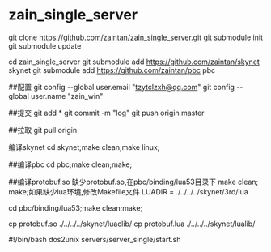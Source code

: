 # zain_single_server

git clone https://github.com/zaintan/zain_single_server.git
git submodule init
git submodule update

cd zain_single_server
git submodule add https://github.com/zaintan/skynet skynet
git submodule add https://github.com/zaintan/pbc pbc

##配置
git config --global user.email "tzytclzxh@qq.com"
git config --global user.name "zain_win"

##提交
git add *
git commit -m "log"
git push origin master

##拉取
git pull origin

编译skynet
cd skynet;make clean;make linux;

##编译pbc
cd pbc;make clean;make;

##编译protobuf.so
缺少protobuf.so,在pbc/binding/lua53目录下 make clean; make;如果缺少lua环境,修改Makefile文件 LUADIR = ./../../../skynet/3rd/lua

cd pbc/binding/lua53;make clean;make;

cp protobuf.so ./../../../skynet/luaclib/
cp protobuf.lua ./../../../skynet/lualib/


#!/bin/bash
dos2unix servers/server_single/start.sh



